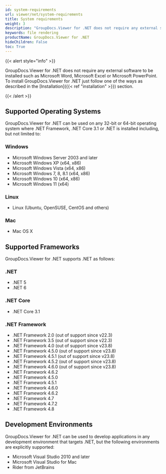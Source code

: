 ```yaml
---
id: system-requirements
url: viewer/net/system-requirements
title: System requirements
weight: 3
description: "GroupDocs.Viewer for .NET does not require any external software to be installed such as Microsoft Word, Microsoft Excel or Microsoft PowerPoint for file rendering."
keywords: file rendering
productName: GroupDocs.Viewer for .NET
hideChildren: False
toc: True
---
```

{{< alert style="info" >}}

GroupDocs.Viewer for .NET does not require any external software to be installed such as Microsoft Word, Microsoft Excel or Microsoft PowerPoint. To install GroupDocs.Viewer for .NET just follow one of the ways as described in the [Installation]({{< ref "installation" >}}) section.

{{< /alert >}}

## Supported Operating Systems

GroupDocs.Viewer for .NET can be used on any 32-bit or 64-bit operating system where .NET Framework, .NET Core 3.1 or .NET is installed including, but not limited to:

### Windows

* Microsoft Windows Server 2003 and later
* Microsoft Windows XP (x64, x86)
* Microsoft Windows Vista (x64, x86)
* Microsoft Windows 7, 8, 8.1 (x64, x86)
* Microsoft Windows 10 (x64, x86)
* Microsoft Windows 11 (x64)

### Linux

* Linux (Ubuntu, OpenSUSE, CentOS and others)

### Mac

* Mac OS X

## Supported Frameworks

GroupDocs.Viewer for .NET supports .NET as follows:

### .NET

* .NET 5
* .NET 6

### .NET Core

* .NET Core 3.1

### .NET Framework

* .NET Framework 2.0 (out of support since v22.3)
* .NET Framework 3.5 (out of support since v22.3)
* .NET Framework 4.0 (out of support since v23.8)
* .NET Framework 4.5.0 (out of support since v23.8)
* .NET Framework 4.5.1 (out of support since v23.8)
* .NET Framework 4.5.2 (out of support since v23.8)
* .NET Framework 4.6.0 (out of support since v23.8)
* .NET Framework 4.6.2
* .NET Framework 4.5.0
* .NET Framework 4.5.1
* .NET Framework 4.6.0
* .NET Framework 4.6.2
* .NET Framework 4.7
* .NET Framework 4.7.2
* .NET Framework 4.8

## Development Environments

GroupDocs.Viewer for .NET can be used to develop applications in any development environment that targets .NET, but the following environments are explicitly supported:

* Microsoft Visual Studio 2010 and later
* Microsoft Visual Studio for Mac
* Rider from JetBrains
